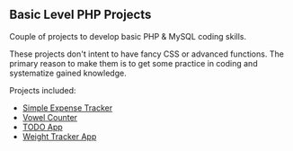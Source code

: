 ## Basic Level PHP Projects

Couple of projects to develop basic PHP & MySQL coding skills.

These projects don't intent to have fancy CSS or advanced functions. The primary reason to make them is to get some practice in coding and systematize gained knowledge.

Projects included:
* [Simple Expense Tracker](https://github.com/mateuszrosiak/basic-level-php-projects/tree/main/simple-expense-tracker)  
* [Vowel Counter](https://github.com/mateuszrosiak/basic-level-php-projects/tree/main/vowel-counter)
* [TODO App](https://github.com/mateuszrosiak/basic-level-php-projects/tree/main/todo-app)
* [Weight Tracker App](https://github.com/mateuszrosiak/basic-level-php-projects/tree/main/weight-tracker-app)
